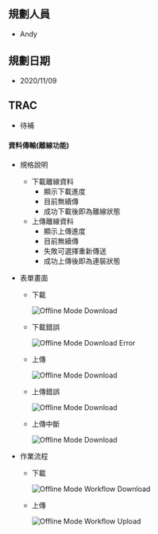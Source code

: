 ## <div id="user">規劃人員</div>
  * Andy

## <div id="updatedate">規劃日期</div>
  * 2020/11/09

## <div id="trac">TRAC</div>
  * 待補

#### <div id="offline_mode_data_transfer">資料傳輸<path>(離線功能)</path></div>
* 規格說明
  * 下載離線資料
    * 顯示下載進度
    * 目前無續傳
    * 成功下載後即為離線狀態
  * 上傳離線資料
    * 顯示上傳進度
    * 目前無續傳
    * 失敗可選擇重新傳送
    * 成功上傳後即為連裝狀態
* 表單畫面
  * 下載
  
    ![Offline Mode Download](./image/offlinemodedownload.png)

  * 下載錯誤
  
    ![Offline Mode Download Error](./image/offlinemodedownloaderror.png)

  * 上傳
  
    ![Offline Mode Download](./image/offlinemodeupload.png)

  * 上傳錯誤
  
    ![Offline Mode Download](./image/offlinemodeuploaderror.png)
  
  * 上傳中斷
  
    ![Offline Mode Download](./image/offlinemodeuploadinterrupt.png)

* 作業流程
  * 下載

    ![Offline Mode Workflow Download](./image/workflow_download.png)
  
  * 上傳

    ![Offline Mode Workflow Upload](./image/workflow_upload.png)

